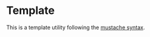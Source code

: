# Template

This is a template utility following the [mustache syntax](https://mustache.github.io/mustache.5.html).
